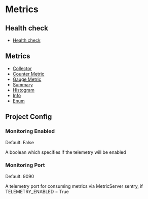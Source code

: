# Metrics

## Health check

- [Health check](/docs/Metrics/Healthcheck.md)

## Metrics

- [Collector](/docs/Metrics/Collector.md)
- [Counter Metric](/docs/Metrics/Counter.md)
- [Gauge Metric](/docs/Metrics/Gauge.md)
- [Summary](/docs/Metrics/Summary.md)
- [Histogram](/docs/Metrics/Histogram.md)
- [Info](/docs/Metrics/Info.md)
- [Enum](/docs/Metrics/Enum.md)

## Project Config

### Monitoring Enabled

Default: False

A boolean which specifies if the telemetry will be enabled

### Monitoring Port

Default: 9090

A telemetry port for consuming metrics via MetricServer sentry, if TELEMETRY_ENABLED = True
